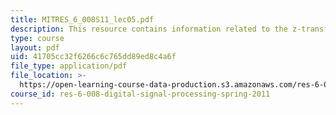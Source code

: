 ```yaml
---
title: MITRES_6_008S11_lec05.pdf
description: This resource contains information related to the z-transform.
type: course
layout: pdf
uid: 41705cc32f6266c6c765dd89ed8c4a6f
file_type: application/pdf
file_location: >-
  https://open-learning-course-data-production.s3.amazonaws.com/res-6-008-digital-signal-processing-spring-2011/41705cc32f6266c6c765dd89ed8c4a6f_MITRES_6_008S11_lec05.pdf
course_id: res-6-008-digital-signal-processing-spring-2011
---
```

